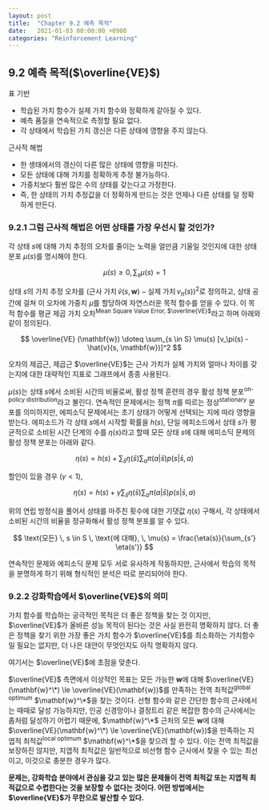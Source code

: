 ```yaml
---
layout: post
title:  "Chapter 9.2 예측 목적"
date:   2021-01-03 00:00:00 +0900
categories: "Reinforcement Learning"
---
```


## 9.2 예측 목적($\overline{VE}$)

표 기반

- 학습된 가치 함수가 실제 가치 함수와 정확하게 같아질 수 있다.
- 예측 품질을 연속적으로 측정할 필요 없다.
- 각 상태에서 학습된 가치 갱신은 다른 상태에 영향을 주지 않는다.

근사적 해법

- 한 생태에서의 갱신이 다른 많은 상태에 영향을 미친다.
- 모든 상태에 대해 가치를 정확하게 추정 불가능하다.
- 가중치보다 훨씬 많은 수의 상태를 갖는다고 가정한다.
- 즉, 한 상태의 가치 추정값을 더 정확하게 만드는 것은 언제나 다른 상태를 덜 정확하게 만든다.


### 9.2.1 그럼 근사적 해법은 어떤 상태를 가장 우선시 할 것인가?

각 상태 $s$에 대해 가치 추정의 오차를 줄이는 노력을 얼만큼 기울일 것인지에 대한 상태 분포 $\mu(s)$를 명시해야 한다.

$$ \mu(s) \ge 0, \, \sum_s \mu(s) = 1 $$

상태 $s$의 가치 추정 오차를 $(\text{근사 가치} \, \hat{v}(s, \mathbf{w}) - \text{실제 가치} \, v_\pi(s))^2$로 정의하고, 상태 공간에 걸쳐 이 오차에 가중치 $\mu$를 할당하여 자연스러운 목적 함수를 얻을 수 있다. 이 목적 함수를 평균 제곱 가치 오차<sup>Mean Square Value Error, $\overline{VE}$</sup>라고 하며 아래와 같이 정의된다.

$$ \overline{VE} (\mathbf{w}) \doteq \sum_{s \in S} \mu(s) [v_\pi(s) - \hat{v}(s, \mathbf{w})]^2 $$

오차의 제곱근, 제곱근 $\overline{VE}$는 근사 가치가 실제 가치와 얼마나 차이를 갖는지에 대한 대략적인 지표로 그래프에서 종종 사용된다.

$\mu(s)$는 상태 $s$에서 소비된 시간의 비율로써, 활성 정책 훈련의 경우 활성 정책 분포<sup>on-policy distribution</sup>라고 불린다. 연속적인 문제에서는 정책 $\pi$를 따르는 정상<sup>stationary</sup> 분포를 의미하지만, 에피소딕 문제에서는 초기 상태가 어떻게 선택되는 지에 따라 영향을 받는다. 에피소드가 각 상태 $s$에서 시작할 확률을 $h(s)$, 단일 에피소드에서 상태 $s$가 평균적으로 소비된 시간 단계의 수를 $\eta(s)$라고 할때 모든 상태 $s$에 대해 에피소딕 문제의 활성 정책 분포는 아래와 같다.

$$ \eta(s) = h(s) + \sum_{\bar{s}} \eta(\bar{s}) \sum_a \pi(a|\bar{s})p(s|\bar{s}, a) $$

할인이 있을 경우 ($\gamma < 1$),

$$ \eta(s) = h(s) + \gamma \sum_{\bar{s}} \eta(\bar{s}) \sum_a \pi(a|\bar{s})p(s|\bar{s}, a) $$

위의 연립 방정식을 풀어서 상태를 마주친 횟수에 대한 기댓값 $\eta(s)$ 구해서, 각 상태에서 소비된 시간의 비율을 정규화해서 활성 정책 분포를 알 수 있다.

$$ \text{모든} \, s \in S \, \text{에 대해}, \, \mu(s) = \frac{\eta(s)}{\sum_{s'} \eta(s')} $$

연속적인 문제와 에피소딕 문제 모두 서로 유사하게 작동하지만, 근사에서 학습의 목적을 분명하게 하기 위해 형식적인 분석은 따로 분리되어야 한다.


### 9.2.2 강화학습에서 $\overline{VE}$의 의미

가치 함수를 학습하는 궁극적인 목적은 더 좋은 정책을 찾는 것 이지만, $\overline{VE}$가 올바른 성능 목적이 된다는 것은 사실 완전히 명확하지 않다. 더 좋은 정책을 찾기 위한 가장 좋은 가치 함수가 $\overline{VE}$를 최소화하는 가치함수 일 필요는 없지만, 더 나은 대안이 무엇인지도 아직 명확하지 않다.

여기서는 $\overline{VE}$에 초점을 맞춘다.

$\overline{VE}$ 측면에서 이상적인 목표는 모든 가능한 $\mathbf{w}$에 대해 $\overline{VE}(\mathbf{w}^\*) \le \overline{VE}(\mathbf{w})$를 만족하는 전역 최적값<sup>global optimum</sup> $\mathbf{w}^\*$을 찾는 것이다. 선형 함수와 같은 간단한 함수의 근사에서는 때때로 달성 가능하지만, 인공 신경망이나 결정트리 같은 복잡한 함수의 근사에서는 좀처럼 달성하기 어렵기 때문에, $\mathbf{w}^\*$ 근처의 모든 $\mathbf{w}$에 대해 $\overline{VE}(\mathbf{w}^\*) \le \overline{VE}(\mathbf{w})$을 만족하는 지엽적 최적값<sup>local optimum</sup> $\mathbf{w}^\*$을 찾으려 할 수 있다. 이는 전역 최적값을 보장하진 않지만, 지엽적 최적값은 일반적으로 비선형 함수 근사에서 찾을 수 있는 최선이고, 이것으로 충분한 경우가 많다.

**문제는, 강화학습 분야에서 관심을 갖고 있는 많은 문제들이 전역 최적값 또는 지엽적 최적값으로 수렵한다는 것을 보장할 수 없다는 것이다. 어떤 방법에서는 $\overline{VE}$가 무한으로 발산할 수 있다.**
